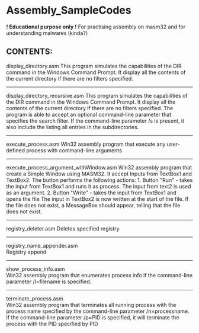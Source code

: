 # Assembly_SampleCodes

**! Educational purpose only !**
For practising assembly on masm32 and for understanding malwares (kinda?)

CONTENTS:
-------------------------------------------------------------------
display_directory.asm
       This program simulates the capabilities of the DIR command in the 
       Windows Command Prompt. It display all the contents of the current 
       directory if there are no filters specified.
       
-------------------------------------------------------------------
display_directory_recursive.asm
       This program simulates the capabilities of the DIR command in the 
       Windows Command Prompt. It display all the contents of the current 
       directory if there are no filters specified. The program is able to 
       accept an optional command-line parameter that specifies the search 
       filter. If the command-line parameter /s is present, it also include
       the listing all entries in the subdirectories.
       
-------------------------------------------------------------------
execute_process.asm
       Win32 assembly program that execute any user-defined process with 
       command-line arguments 

-------------------------------------------------------------------
execute_process_argument_withWindow.asm
       Win32 assembly program that create a Simple Window using MASM32.
       It accept Inputs from TextBox1 and TextBox2. The button performs
       the following actions:
       1.  Button "Run" - takes the input from TextBox1 and runs it as 
           process. The input from text2 is used as an argument.
       2.  Button "Write" - takes the input from TextBox1 and opens the 
           file The input in TextBox2 is now written at the start of the 
           file. If the file does not exist, a MessageBox should appear, 
           telling that the file does not exist.
           
-------------------------------------------------------------------
registry_deleter.asm
       Deletes specified registry
       
-------------------------------------------------------------------
registry_name_appender.asm       
       Registry append

-------------------------------------------------------------------
show_process_info.asm      
       Win32 assembly program that enumerates process info if the 
       command-line parameter /l=filename is specified.

-------------------------------------------------------------------
terminate_process.asm    
       Win32 assembly program that terminates all running process 
       with the process name specified by the command-line parameter 
       /n=processname. If the command-line parameter /p=PID is specified, 
       it will terminate the  process with the PID specified by PID
       
       
       
       
